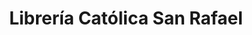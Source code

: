 ---
title: "Librería Católica San Rafael"
url: /atenas/libreria-catolica-san-rafael/
shop: libros
---
